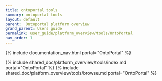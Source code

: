 ```yaml
---
title: ontoportal tools
summary: ontoportal tools
layout: default
parent:  Ontoportal platform overview
grand_parent: Users guide
permalink: user_guide/platform_overview/tools/OntoPortal
nav_order: 1
---
```

{% include documentation_nav.html portal="OntoPortal" %}

{% include shared_doc/platform_overview/tools/index.md portal="OntoPortal" %}
{% include shared_doc/platform_overview/tools/browse.md portal="OntoPortal" %}